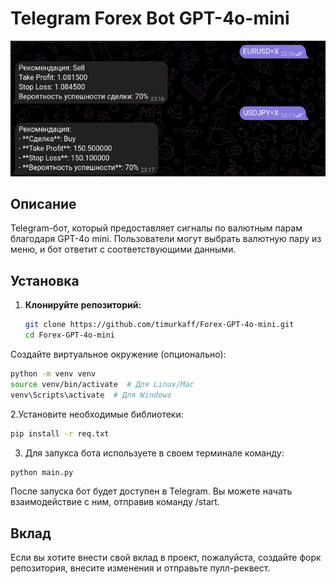 # Telegram Forex Bot GPT-4o-mini
![Bot Image](image/image.png)

## Описание
Telegram-бот, который предоставляет сигналы по валютным парам благодаря GPT-4o mini. Пользователи могут выбрать валютную пару из меню, и бот ответит с соответствующими данными.

## Установка

1. **Клонируйте репозиторий:**

   ```bash
   git clone https://github.com/timurkaff/Forex-GPT-4o-mini.git
   cd Forex-GPT-4o-mini
   ```

Создайте виртуальное окружение (опционально):
```bash
python -m venv venv
source venv/bin/activate  # Для Linux/Mac
venv\Scripts\activate  # Для Windows
```

2.Установите необходимые библиотеки:
```bash
pip install -r req.txt
```

3. Для запукса бота используете в своем терминале команду:
```python
python main.py
```

После запуска бот будет доступен в Telegram. Вы можете начать взаимодействие с ним, отправив команду /start.

## Вклад
Если вы хотите внести свой вклад в проект, пожалуйста, создайте форк репозитория, внесите изменения и отправьте пулл-реквест.
